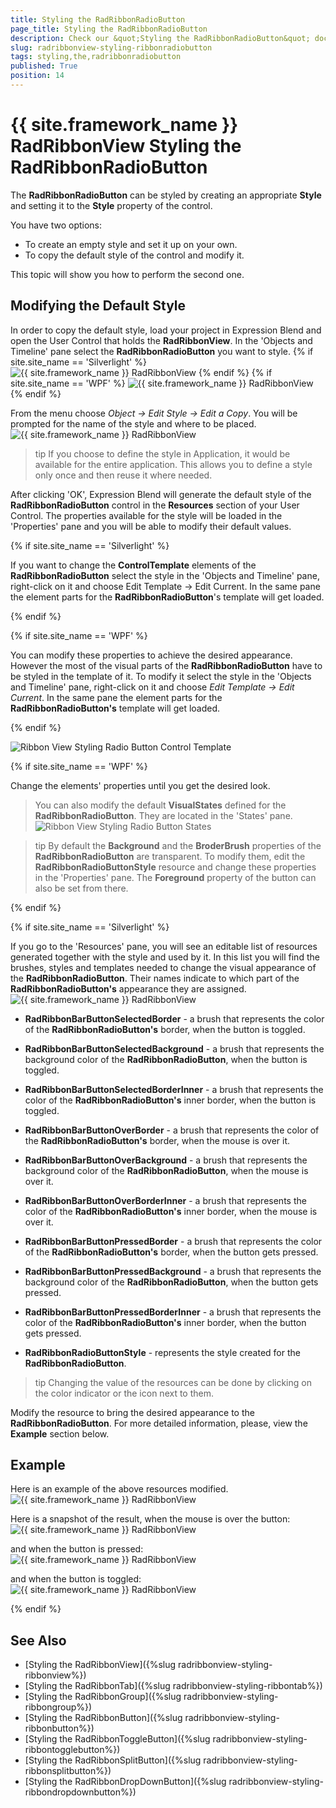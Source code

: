 ```yaml
---
title: Styling the RadRibbonRadioButton
page_title: Styling the RadRibbonRadioButton
description: Check our &quot;Styling the RadRibbonRadioButton&quot; documentation article for the RadRibbonView {{ site.framework_name }} control.
slug: radribbonview-styling-ribbonradiobutton
tags: styling,the,radribbonradiobutton
published: True
position: 14
---
```


# {{ site.framework_name }} RadRibbonView Styling the RadRibbonRadioButton

The __RadRibbonRadioButton__ can be styled by creating an appropriate __Style__ and setting it to the __Style__ property of the control.			

You have two options:

* To create an empty style and set it up on your own.
* To copy the default style of the control and modify it.

This topic will show you how to perform the second one.

## Modifying the Default Style

In order to copy the default style, load your project in Expression Blend and open the User Control that holds the __RadRibbonView__. In the 'Objects and Timeline' pane select the __RadRibbonRadioButton__ you want to style.
{% if site.site_name == 'Silverlight' %}
![{{ site.framework_name }} RadRibbonView  ](images/RibbonView_Styling_RadioButton_Locate.png)
{% endif %}
{% if site.site_name == 'WPF' %}
![{{ site.framework_name }} RadRibbonView  ](images/RibbonView_Styling_RadioButton_LocateWPF.png)
{% endif %}

From the menu choose *Object -> Edit Style -> Edit a Copy*. You will be prompted for the name of the style and where to be placed.
![{{ site.framework_name }} RadRibbonView  ](images/RibbonView_Styling_RadioButton_CreateStyle.png)

>tip If you choose to define the style in Application, it would be available for the entire application. This allows you to define a style only once and then reuse it where needed.

After clicking 'OK', Expression Blend will generate the default style of the __RadRibbonRadioButton__ control in the __Resources__ section of your User Control. The properties available for the style will be loaded in the 'Properties' pane and you will be able to modify their default values.

{% if site.site_name == 'Silverlight' %}

If you want to change the __ControlTemplate__ elements of the __RadRibbonRadioButton__ select the style in the 'Objects and Timeline' pane, right-click on it and choose Edit Template -> Edit Current. In the same pane the element parts for the __RadRibbonRadioButton__'s template will get loaded.

{% endif %}

{% if site.site_name == 'WPF' %}

You can modify these properties to achieve the desired appearance. However the most of the visual parts of the __RadRibbonRadioButton__ have to be styled in the template of it. To modify it select the style in the 'Objects and Timeline' pane, right-click on it and choose *Edit Template -> Edit Current*. In the same pane the element parts for the __RadRibbonRadioButton's__ template will get loaded.

{% endif %}

![Ribbon View Styling Radio Button Control Template](images/RibbonView_Styling_RadioButton_ControlTemplate.png)

{% if site.site_name == 'WPF' %}

Change the elements' properties until you get the desired look.

>You can also modify the default __VisualStates__ defined for the __RadRibbonRadioButton__. They are located in the 'States' pane.
>![Ribbon View Styling Radio Button States](images/RibbonView_Styling_RadioButton_States.png)

>tip By default the __Background__ and the __BroderBrush__ properties of the __RadRibbonRadioButton__ are transparent. To modify them, edit the __RadRibbonRadioButtonStyle__ resource and change these properties in the 'Properties' pane. The __Foreground__ property of the button can also be set from there.	

{% endif %}

{% if site.site_name == 'Silverlight' %}

If you go to the 'Resources' pane, you will see an editable list of resources generated together with the style and used by it. In this list you will find the brushes, styles and templates needed to change the visual appearance of the __RadRibbonRadioButton__. Their names indicate to which part of the __RadRibbonRadioButton's__ appearance they are assigned.
![{{ site.framework_name }} RadRibbonView  ](images/RibbonView_Styling_RadioButton_Resources.png)

* __RadRibbonBarButtonSelectedBorder__ - a brush that represents the color of the __RadRibbonRadioButton's__ border, when the button is toggled.              

* __RadRibbonBarButtonSelectedBackground__ - a brush that represents the background color of the __RadRibbonRadioButton__, when the button is toggled.              

* __RadRibbonBarButtonSelectedBorderInner__ - a brush that represents the color of the __RadRibbonRadioButton's__ inner border, when the button is toggled.              

* __RadRibbonBarButtonOverBorder__ - a brush that represents the color of the __RadRibbonRadioButton's__ border, when the mouse is over it.              

* __RadRibbonBarButtonOverBackground__ - a brush that represents the background color of the __RadRibbonRadioButton__, when the mouse is over it.              

* __RadRibbonBarButtonOverBorderInner__ - a brush that represents the color of the __RadRibbonRadioButton's__ inner border, when the mouse is over it.              

* __RadRibbonBarButtonPressedBorder__ - a brush that represents the color of the __RadRibbonRadioButton's__ border, when the button gets pressed.              

* __RadRibbonBarButtonPressedBackground__ - a brush that represents the background color of the __RadRibbonRadioButton__, when the button gets pressed.              

* __RadRibbonBarButtonPressedBorderInner__ - a brush that represents the color of the __RadRibbonRadioButton's__ inner border, when the button gets pressed.              

* __RadRibbonRadioButtonStyle__ - represents the style created for the __RadRibbonRadioButton__.              

>tip Changing the value of the resources can be done by clicking on the color indicator or the icon next to them.

Modify the resource to bring the desired appearance to the __RadRibbonRadioButton__. For more detailed information, please, view the __Example__ section below.

## Example

Here is an example of the above resources modified.
![{{ site.framework_name }} RadRibbonView  ](images/RibbonView_Styling_RadioButton_ResourcesModified.png)

Here is a snapshot of the result, when the mouse is over the button:
![{{ site.framework_name }} RadRibbonView  ](images/RibbonView_Styling_RadioButton_ExampleMouseOver.png)

and when the button is pressed:
![{{ site.framework_name }} RadRibbonView  ](images/RibbonView_Styling_RadioButton_ExamplePressed.png)

and when the button is toggled:
![{{ site.framework_name }} RadRibbonView  ](images/RibbonView_Styling_RadioButton_ExampleToggled.png)

{% endif %}			

## See Also
 * [Styling the RadRibbonView]({%slug radribbonview-styling-ribbonview%})
 * [Styling the RadRibbonTab]({%slug radribbonview-styling-ribbontab%})
 * [Styling the RadRibbonGroup]({%slug radribbonview-styling-ribbongroup%})
 * [Styling the RadRibbonButton]({%slug radribbonview-styling-ribbonbutton%})
 * [Styling the RadRibbonToggleButton]({%slug radribbonview-styling-ribbontogglebutton%})
 * [Styling the RadRibbonSplitButton]({%slug radribbonview-styling-ribbonsplitbutton%})
 * [Styling the RadRibbonDropDownButton]({%slug radribbonview-styling-ribbondropdownbutton%})